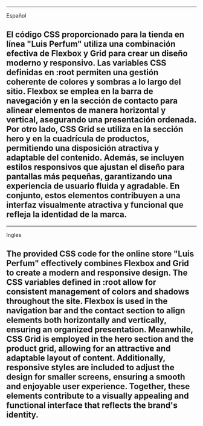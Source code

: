 -------------------------------------------------------------------------------------------
Español

El código CSS proporcionado para la tienda en línea "Luis Perfum" utiliza una combinación efectiva de Flexbox y Grid para crear un diseño moderno y responsivo. Las variables CSS definidas en :root permiten una gestión coherente de colores y sombras a lo largo del sitio. Flexbox se emplea en la barra de navegación y en la sección de contacto para alinear elementos de manera horizontal y vertical, asegurando una presentación ordenada. Por otro lado, CSS Grid se utiliza en la sección hero y en la cuadrícula de productos, permitiendo una disposición atractiva y adaptable del contenido. Además, se incluyen estilos responsivos que ajustan el diseño para pantallas más pequeñas, garantizando una experiencia de usuario fluida y agradable. En conjunto, estos elementos contribuyen a una interfaz visualmente atractiva y funcional que refleja la identidad de la marca.
-------------------------------------------------------------------------------------------
--------------------------------------------------------------------------------------------------------------------------------------------------------------------------------------
Ingles

The provided CSS code for the online store "Luis Perfum" effectively combines Flexbox and Grid to create a modern and responsive design. The CSS variables defined in :root allow for consistent management of colors and shadows throughout the site. Flexbox is used in the navigation bar and the contact section to align elements both horizontally and vertically, ensuring an organized presentation. Meanwhile, CSS Grid is employed in the hero section and the product grid, allowing for an attractive and adaptable layout of content. Additionally, responsive styles are included to adjust the design for smaller screens, ensuring a smooth and enjoyable user experience. Together, these elements contribute to a visually appealing and functional interface that reflects the brand's identity.
-------------------------------------------------------------------------------------------
